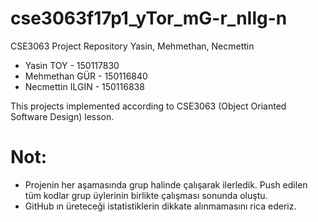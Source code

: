# cse3063f17p1_yTor_mG-r_nIlg-n
CSE3063 Project Repository Yasin, Mehmethan, Necmettin


- Yasin TOY       -       150117830
- Mehmethan GÜR   -       150116840
- Necmettin ILGIN -       150116838

This projects implemented according to CSE3063 (Object Orianted Software Design) lesson.

# Not: 

- Projenin her aşamasında grup halinde çalışarak ilerledik. Push edilen tüm kodlar grup üylerinin birlikte çalışması sonunda oluştu.
- GitHub ın üreteceği istatistiklerin dikkate alınmamasını rica ederiz. 
